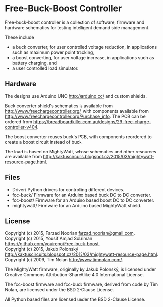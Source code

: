 Free-Buck-Boost Controller
==========================

Free-buck-boost controller is a collection of software, firmware and hardware
schematics for testing intelligent demand side management. 

These include
- a buck converter, for user controlled voltage reduction, in  applications 
  such as maximum power point tracking,
- a boost converting, for user voltage increase, in applications such as 
  battery charging, and
- a user controlled load simulator.

## Hardware

The designs use Arduino UNO <http://arduino.cc/> and custom shields.

Buck converter shield's schematics is available from
<http://www.freechargecontroller.org/>, with components available from
<http://www.freechargecontroller.org/Purchase_info>. The PCB can be ordered
from <https://breadboardkiller.com.au/designs/29-free-charge-controller-v404>.

The boost converter reuses buck's PCB, with components reordered to create a
boost circuit instead of buck.

The load is based on MightyWatt, whose schematics and other resources are
available from 
<http://kaktuscircuits.blogspot.cz/2015/03/mightywatt-resource-page.html>.

## Files

- Driver/      Python drivers for controlling different devices.
- fcc-buck/    Firmware for an Arduino based buck DC to DC converter.
- fcc-boost/   Firmware for an Arduino based boost DC to DC converter.
- mightywatt/  Firmware for an Arduino based MightyWatt shield.

## License
Copyright (c) 2015, Farzad Noorian <farzad.noorian@gmail.com>. \
Copyright (c) 2015, Yousif Amjad Solaiman <https://github.com/youirepo/Free-buck-boost>. \
Copyright (c) 2015, Jakub Polonský <http://kaktuscircuits.blogspot.cz/2015/03/mightywatt-resource-page.html>. \
Copyright (c) 2009, Tim Nolan <http://www.timnolan.com/>.

The MightyWatt firmware, originally by Jakub Polonský, is licensed under 
Creative Commons Attribution-ShareAlike 4.0 International License.

The fcc-boost firmware and fcc-buck firmware, derived from code by Tim Nolan,
are licensed under the BSD 2-Clause License.

All Python based files are licensed under the BSD 2-Clause License.

